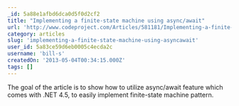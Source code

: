 ```yaml
---
_id: 5a88e1afbd6dca0d5f0d2cf2
title: "Implementing a finite-state machine using async/await"
url: 'http://www.codeproject.com/Articles/581181/Implementing-a-finite-state-machine-using-async-aw'
category: articles
slug: 'implementing-a-finite-state-machine-using-asyncawait'
user_id: 5a83ce59d6eb0005c4ecda2c
username: 'bill-s'
createdOn: '2013-05-04T00:34:15.000Z'
tags: []
---
```


<div>The goal of the article is to show how to utilize async/await feature which comes with .NET 4.5, to easily implement finite-state machine pattern.</div>
